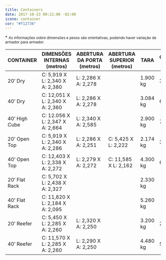 ```yaml
---
title: Containers
date: 2017-10-23 00:21:00 -02:00
icone: container
cor: "#f12736"
---
```


 \* <small>As informações sobre dimensões e pesos são orientativas, podendo haver variação de armador para armador.</small>

<table>
    <thead>
        <tr>
            <th>CONTAINER</th>
            <th>DIMENSÕES INTERNAS (metros)</th>
            <th>ABERTURA DA PORTA (metros)</th>
            <th>ABERTURA SUPERIOR (metros)</th>
            <th>TARA</th>
            <th>CAPACIDADE DE VOLUME</th>
            <th>CAPACIDADE DE PESO</th>
        </tr>
    </thead>
    <tbody>
        <tr>
            <td>20’ Dry</td>
            <td>C: 5,919 X L: 2,340 X A: 2,380</td>
            <td>L: 2,286 X A: 2,278</td>
            <td>&nbsp;</td>
            <td>1.900 kg</td>
            <td>33,0 m&sup3;</td>
            <td>22.100 kg</td>
        </tr>
        <tr>
            <td>40’ Dry</td>
            <td>C: 12,051 X L: 2,340 X A: 2,360</td>
            <td>L: 2,286 X A: 2,278</td>
            <td>&nbsp;</td>
            <td>3.084 kg</td>
            <td>67,3 m&sup3;</td>
            <td>27.397 kg</td>
        </tr>
        <tr>
            <td>40’ High Cube</td>
            <td>C: 12.056 X L: 2,347 X A: 2,664</td>
            <td>L: 2,340 X A: 2,585</td>
            <td>&nbsp;</td>
            <td>2.900 kg</td>
            <td>76,0 m&sup3;</td>
            <td>29.600 kg</td>
        </tr>
        <tr>
            <td>20’ Open Top</td>
            <td>C: 5,919 X L: 2,340 X A: 2,286</td>
            <td>L: 2,286 X A: 2,251</td>
            <td>C: 5,425 X L: 2,222</td>
            <td>2.174 kg</td>
            <td>31,6 m&sup3;</td>
            <td>21.826 kg</td>
        </tr>
        <tr>
            <td>40’ Open Top</td>
            <td>C: 12,403 X L: 2,338 X A: 2,272</td>
            <td>L: 2,279 X A: 2,272</td>
            <td>C: 11,585 X L: 2,162</td>
            <td>4.300 kg</td>
            <td>64,0 m&sup3;</td>
            <td>25.181 kg</td>
        </tr>
        <tr>
            <td>20’ Flat Rack</td>
            <td>C: 5,702 X L: 2,438 X A: 2,327</td>
            <td>&nbsp;</td>
            <td>&nbsp;</td>
            <td>2.330 kg</td>
            <td>&nbsp;</td>
            <td>28.390 kg</td>
        </tr>
        <tr>
            <td>40’ Flat Rack</td>
            <td>C: 11,820 X L: 2,184 X A: 2,095</td>
            <td>&nbsp;</td>
            <td>&nbsp;</td>
            <td>5.260 kg</td>
            <td>&nbsp;</td>
            <td>25.220 kg</td>
        </tr>
        <tr>
            <td>20’ Reefer</td>
            <td>C: 5,450 X L: 2,285 X A: 2,260</td>
            <td>L: 2,320 X A: 2,250</td>
            <td>&nbsp;</td>
            <td>3.200 kg</td>
            <td>28,1 m&sup3;</td>
            <td>21.800 kg</td>
        </tr>
        <tr>
            <td>40’ Reefer</td>
            <td>C: 11,570 X L: 2,285 X A: 2,260</td>
            <td>L: 2,290 X A: 2,250</td>
            <td>&nbsp;</td>
            <td>4.480 kg</td>
            <td>59,7 m&sup3;</td>
            <td>26.000 kg</td>
        </tr>
    </tbody>
</table>
